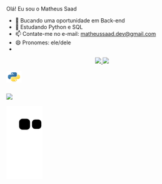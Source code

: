 Olá! Eu sou o Matheus Saad

- 🔭 Bucando uma oportunidade em Back-end
- 🌱 Estudando Python e SQL 
- 📫 Contate-me no e-mail: matheussaad.dev@gmail.com
- 😄 Pronomes: ele/dele 
-
<div align="center">
  <a href="https://github.com/MatheSaad">
  <img height="180em" src="https://github-readme-stats.vercel.app/api?username=MatheSaad&show_icons=true&theme=dark&include_all_commits=true&count_private=true"/>
  <img height="180em" src="https://github-readme-stats.vercel.app/api/top-langs/?username=MatheSaad&layout=compact&langs_count=7&theme=dark"/>
</div>
 <div style="display: inline_block"><br>
 <img align="center" alt="Rafa-Python" height="30" width="40" src="https://raw.githubusercontent.com/devicons/devicon/master/icons/python/python-original.svg">
</div>

##
<div>


 


  <a href="https://www.linkedin.com/in/matheus-lopes-6630041b2/" target="_blank"><img src="https://img.shields.io/badge/-LinkedIn-%230077B5?style=for-the-badge&logo=linkedin&logoColor=white" target="_blank"></a> 
 </div>
 
  ![Snake animation](https://github.com/rafaballerini/rafaballerini/blob/output/github-contribution-grid-snake.svg)
